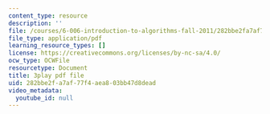 ```yaml
---
content_type: resource
description: ''
file: /courses/6-006-introduction-to-algorithms-fall-2011/282bbe2fa7af77f4aea803bb47d8dead_CHvQ3q_gJ7E.pdf
file_type: application/pdf
learning_resource_types: []
license: https://creativecommons.org/licenses/by-nc-sa/4.0/
ocw_type: OCWFile
resourcetype: Document
title: 3play pdf file
uid: 282bbe2f-a7af-77f4-aea8-03bb47d8dead
video_metadata:
  youtube_id: null
---
```

